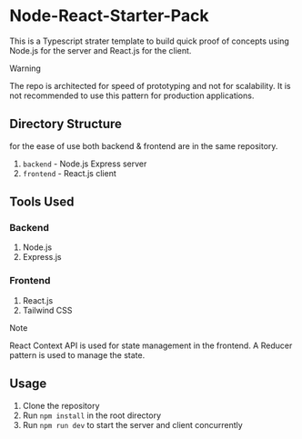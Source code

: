 # Node-React-Starter-Pack
This is a Typescript strater template to build quick proof of concepts using Node.js for the server and React.js for the client.

>[!WARNING]
>The repo is architected for speed of prototyping and not for scalability. It is not recommended to use this pattern for production applications.

## Directory Structure
for the ease of use both backend & frontend are in the same repository. 
1. `backend` - Node.js Express server
2. `frontend` - React.js client


## Tools Used
### Backend
1. Node.js
2. Express.js

### Frontend
1. React.js
2. Tailwind CSS

>[!NOTE]
> React Context API is used for state management in the frontend. A Reducer pattern is used to manage the state.

## Usage
1. Clone the repository
2. Run `npm install` in the root directory
3. Run `npm run dev` to start the server and client concurrently

